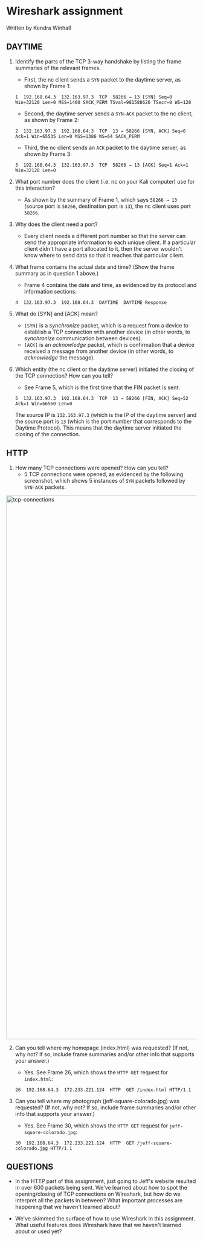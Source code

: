 # Wireshark assignment

Written by Kendra Winhall

## DAYTIME

1. Identify the parts of the TCP 3-way handshake by listing the frame summaries of the relevant frames.
    * First, the nc client sends a `SYN` packet to the daytime server, as shown by Frame 1:

    `1  192.168.64.3  132.163.97.3  TCP  58266 → 13 [SYN] Seq=0 Win=32120 Len=0 MSS=1460 SACK_PERM TSval=981588626 TSecr=0 WS=128`

    * Second, the daytime server sends a `SYN-ACK` packet to the nc client, as shown by Frame 2:

    `2  132.163.97.3  192.168.64.3  TCP  13 → 58266 [SYN, ACK] Seq=0 Ack=1 Win=65535 Len=0 MSS=1386 WS=64 SACK_PERM`

    * Third, the nc client sends an `ACK` packet to the daytime server, as shown by Frame 3:

    `3  192.168.64.3  132.163.97.3  TCP  58266 → 13 [ACK] Seq=1 Ack=1 Win=32128 Len=0`

2. What port number does the client (i.e. nc on your Kali computer) use for this interaction?
    * As shown by the summary of Frame 1, which says `58266 → 13` (source port is `58266`, destination port is `13`), the nc client uses port `58266`.

3. Why does the client need a port?
    * Every client needs a different port number so that the server can send the appropriate information to each unique client. If a particular client didn't have a port allocated to it, then the server wouldn't know where to send data so that it reaches that particular client.

4. What frame contains the actual date and time? (Show the frame summary as in question 1 above.)
    * Frame 4 contains the date and time, as evidenced by its protocol and information sections:

    `4  132.163.97.3  192.168.64.3  DAYTIME  DAYTIME Response`

5. What do [SYN] and [ACK] mean?
    * `[SYN]` is a *synchronize* packet, which is a request from a device to establish a TCP connection with another device (in other words, to *synchronize* communication between devices). 
    * `[ACK]` is an *acknowledge* packet, which is confirmation that a device received a message from another device (in other words, to *acknowledge* the message).

6. Which entity (the nc client or the daytime server) initiated the closing of the TCP connection? How can you tell?
    * See Frame 5, which is the first time that the FIN packet is sent:

    `5  132.163.97.3  192.168.64.3  TCP  13 → 58266 [FIN, ACK] Seq=52 Ack=1 Win=66560 Len=0`

    The source IP is `132.163.97.3` (which is the IP of the daytime server) and the source port is `13` (which is the port number that corresponds to the Daytime Protocol). This means that the daytime server initiated the closing of the connection.

## HTTP

1. How many TCP connections were opened? How can you tell?
    * 5 TCP connections were opened, as evidenced by the following screenshot, which shows 5 instances of `SYN` packets followed by `SYN-ACK` packets.
  <img width="1440" alt="tcp-connections" src="https://github.com/user-attachments/assets/f20b7c4b-5393-42a1-bffc-42b34402034c">


2. Can you tell where my homepage (index.html) was requested? (If not, why not? If so, include frame summaries and/or other info that supports your answer.)
    * Yes. See Frame 26, which shows the `HTTP GET` request for `index.html`:

    `26  192.168.64.3  172.233.221.124  HTTP  GET /index.html HTTP/1.1` 

3. Can you tell where my photograph (jeff-square-colorado.jpg) was requested? (If not, why not? If so, include frame summaries and/or other info that supports your answer.)
    * Yes. See Frame 30, which shows the `HTTP GET` request for `jeff-square-colorado.jpg`:

    `30  192.168.64.3  172.233.221.124  HTTP  GET /jeff-square-colorado.jpg HTTP/1.1`

## QUESTIONS

* In the HTTP part of this assignment, just going to Jeff's website resulted in over 600 packets being sent. We've learned about how to spot the opening/closing of TCP connections on Wireshark, but how do we interpret all the packets in between? What important processes are happening that we haven't learned about?

* We've skimmed the surface of how to use Wireshark in this assignment. What useful features does Wireshark have that we haven't learned about or used yet?
